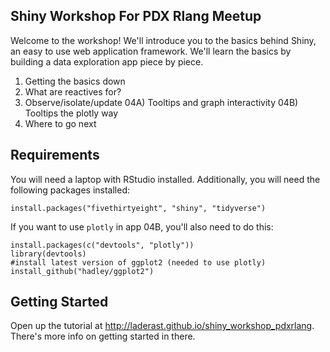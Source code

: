 ## Shiny Workshop For PDX Rlang Meetup

Welcome to the workshop! We'll introduce you to the basics behind Shiny, an easy to use web application framework. We'll learn the basics by building a data exploration app piece by piece.

01) Getting the basics down
02) What are reactives for?
03) Observe/isolate/update
04A) Tooltips and graph interactivity
04B) Tooltips the plotly way
05) Where to go next

## Requirements

You will need a laptop with RStudio installed. Additionally, you will need the following packages installed:

```
install.packages("fivethirtyeight", "shiny", "tidyverse")
```

If you want to use `plotly` in app 04B, you'll also need to do this:

```
install.packages(c("devtools", "plotly"))
library(devtools)
#install latest version of ggplot2 (needed to use plotly)
install_github("hadley/ggplot2")
```

## Getting Started

Open up the tutorial at http://laderast.github.io/shiny_workshop_pdxrlang. There's more info on getting started in there.
